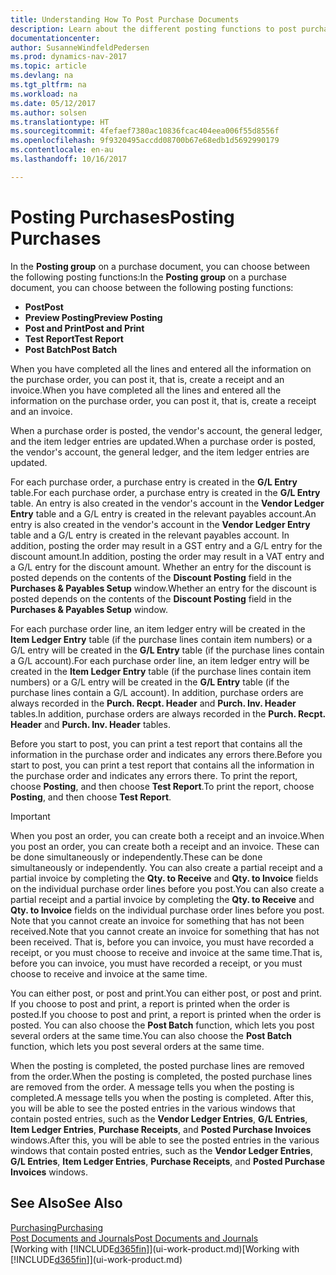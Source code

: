 ```yaml
---
title: Understanding How To Post Purchase Documents
description: Learn about the different posting functions to post purchase documents.
documentationcenter: 
author: SusanneWindfeldPedersen
ms.prod: dynamics-nav-2017
ms.topic: article
ms.devlang: na
ms.tgt_pltfrm: na
ms.workload: na
ms.date: 05/12/2017
ms.author: solsen
ms.translationtype: HT
ms.sourcegitcommit: 4fefaef7380ac10836fcac404eea006f55d8556f
ms.openlocfilehash: 9f9320495accdd08700b67e68edb1d5692990179
ms.contentlocale: en-au
ms.lasthandoff: 10/16/2017

---
```

# <a name="posting-purchases"></a><span data-ttu-id="46db5-103">Posting Purchases</span><span class="sxs-lookup"><span data-stu-id="46db5-103">Posting Purchases</span></span>
<span data-ttu-id="46db5-104">In the **Posting group** on a purchase document, you can choose between the following posting functions:</span><span class="sxs-lookup"><span data-stu-id="46db5-104">In the **Posting group** on a purchase document, you can choose between the following posting functions:</span></span>

* <span data-ttu-id="46db5-105">**Post**</span><span class="sxs-lookup"><span data-stu-id="46db5-105">**Post**</span></span>
* <span data-ttu-id="46db5-106">**Preview Posting**</span><span class="sxs-lookup"><span data-stu-id="46db5-106">**Preview Posting**</span></span>
* <span data-ttu-id="46db5-107">**Post and Print**</span><span class="sxs-lookup"><span data-stu-id="46db5-107">**Post and Print**</span></span>
* <span data-ttu-id="46db5-108">**Test Report**</span><span class="sxs-lookup"><span data-stu-id="46db5-108">**Test Report**</span></span>
* <span data-ttu-id="46db5-109">**Post Batch**</span><span class="sxs-lookup"><span data-stu-id="46db5-109">**Post Batch**</span></span>

<span data-ttu-id="46db5-110">When you have completed all the lines and entered all the information on the purchase order, you can post it, that is, create a receipt and an invoice.</span><span class="sxs-lookup"><span data-stu-id="46db5-110">When you have completed all the lines and entered all the information on the purchase order, you can post it, that is, create a receipt and an invoice.</span></span>

<span data-ttu-id="46db5-111">When a purchase order is posted, the vendor's account, the general ledger, and the item ledger entries are updated.</span><span class="sxs-lookup"><span data-stu-id="46db5-111">When a purchase order is posted, the vendor's account, the general ledger, and the item ledger entries are updated.</span></span>

<span data-ttu-id="46db5-112">For each purchase order, a purchase entry is created in the **G/L Entry** table.</span><span class="sxs-lookup"><span data-stu-id="46db5-112">For each purchase order, a purchase entry is created in the **G/L Entry** table.</span></span> <span data-ttu-id="46db5-113">An entry is also created in the vendor's account in the **Vendor Ledger Entry** table and a G/L entry is created in the relevant payables account.</span><span class="sxs-lookup"><span data-stu-id="46db5-113">An entry is also created in the vendor's account in the **Vendor Ledger Entry** table and a G/L entry is created in the relevant payables account.</span></span> <span data-ttu-id="46db5-114">In addition, posting the order may result in a GST entry and a G/L entry for the discount amount.</span><span class="sxs-lookup"><span data-stu-id="46db5-114">In addition, posting the order may result in a VAT entry and a G/L entry for the discount amount.</span></span> <span data-ttu-id="46db5-115">Whether an entry for the discount is posted depends on the contents of the **Discount Posting** field in the **Purchases & Payables Setup** window.</span><span class="sxs-lookup"><span data-stu-id="46db5-115">Whether an entry for the discount is posted depends on the contents of the **Discount Posting** field in the **Purchases & Payables Setup** window.</span></span>

<span data-ttu-id="46db5-116">For each purchase order line, an item ledger entry will be created in the **Item Ledger Entry** table (if the purchase lines contain item numbers) or a G/L entry will be created in the **G/L Entry** table (if the purchase lines contain a G/L account).</span><span class="sxs-lookup"><span data-stu-id="46db5-116">For each purchase order line, an item ledger entry will be created in the **Item Ledger Entry** table (if the purchase lines contain item numbers) or a G/L entry will be created in the **G/L Entry** table (if the purchase lines contain a G/L account).</span></span> <span data-ttu-id="46db5-117">In addition, purchase orders are always recorded in the **Purch. Recpt. Header** and **Purch. Inv. Header** tables.</span><span class="sxs-lookup"><span data-stu-id="46db5-117">In addition, purchase orders are always recorded in the **Purch. Recpt. Header** and **Purch. Inv. Header** tables.</span></span>

<span data-ttu-id="46db5-118">Before you start to post, you can print a test report that contains all the information in the purchase order and indicates any errors there.</span><span class="sxs-lookup"><span data-stu-id="46db5-118">Before you start to post, you can print a test report that contains all the information in the purchase order and indicates any errors there.</span></span> <span data-ttu-id="46db5-119">To print the report, choose **Posting**, and then choose **Test Report**.</span><span class="sxs-lookup"><span data-stu-id="46db5-119">To print the report, choose **Posting**, and then choose **Test Report**.</span></span>

> [!IMPORTANT]  
>   <span data-ttu-id="46db5-120">When you post an order, you can create both a receipt and an invoice.</span><span class="sxs-lookup"><span data-stu-id="46db5-120">When you post an order, you can create both a receipt and an invoice.</span></span> <span data-ttu-id="46db5-121">These can be done simultaneously or independently.</span><span class="sxs-lookup"><span data-stu-id="46db5-121">These can be done simultaneously or independently.</span></span> <span data-ttu-id="46db5-122">You can also create a partial receipt and a partial invoice by completing the **Qty. to Receive** and **Qty. to Invoice** fields on the individual purchase order lines before you post.</span><span class="sxs-lookup"><span data-stu-id="46db5-122">You can also create a partial receipt and a partial invoice by completing the **Qty. to Receive** and **Qty. to Invoice** fields on the individual purchase order lines before you post.</span></span> <span data-ttu-id="46db5-123">Note that you cannot create an invoice for something that has not been received.</span><span class="sxs-lookup"><span data-stu-id="46db5-123">Note that you cannot create an invoice for something that has not been received.</span></span> <span data-ttu-id="46db5-124">That is, before you can invoice, you must have recorded a receipt, or you must choose to receive and invoice at the same time.</span><span class="sxs-lookup"><span data-stu-id="46db5-124">That is, before you can invoice, you must have recorded a receipt, or you must choose to receive and invoice at the same time.</span></span>

<span data-ttu-id="46db5-125">You can either post, or post and print.</span><span class="sxs-lookup"><span data-stu-id="46db5-125">You can either post, or post and print.</span></span> <span data-ttu-id="46db5-126">If you choose to post and print, a report is printed when the order is posted.</span><span class="sxs-lookup"><span data-stu-id="46db5-126">If you choose to post and print, a report is printed when the order is posted.</span></span> <span data-ttu-id="46db5-127">You can also choose the **Post Batch** function, which lets you post several orders at the same time.</span><span class="sxs-lookup"><span data-stu-id="46db5-127">You can also choose the **Post Batch** function, which lets you post several orders at the same time.</span></span>

<span data-ttu-id="46db5-128">When the posting is completed, the posted purchase lines are removed from the order.</span><span class="sxs-lookup"><span data-stu-id="46db5-128">When the posting is completed, the posted purchase lines are removed from the order.</span></span> <span data-ttu-id="46db5-129">A message tells you when the posting is completed.</span><span class="sxs-lookup"><span data-stu-id="46db5-129">A message tells you when the posting is completed.</span></span> <span data-ttu-id="46db5-130">After this, you will be able to see the posted entries in the various windows that contain posted entries, such as the **Vendor Ledger Entries**, **G/L Entries**, **Item Ledger Entries**, **Purchase Receipts**, and **Posted Purchase Invoices** windows.</span><span class="sxs-lookup"><span data-stu-id="46db5-130">After this, you will be able to see the posted entries in the various windows that contain posted entries, such as the **Vendor Ledger Entries**, **G/L Entries**, **Item Ledger Entries**, **Purchase Receipts**, and **Posted Purchase Invoices** windows.</span></span>

## <a name="see-also"></a><span data-ttu-id="46db5-131">See Also</span><span class="sxs-lookup"><span data-stu-id="46db5-131">See Also</span></span>
[<span data-ttu-id="46db5-132">Purchasing</span><span class="sxs-lookup"><span data-stu-id="46db5-132">Purchasing</span></span>](purchasing-manage-purchasing.md)  
[<span data-ttu-id="46db5-133">Post Documents and Journals</span><span class="sxs-lookup"><span data-stu-id="46db5-133">Post Documents and Journals</span></span>](ui-post-documents-journals.md)  
<span data-ttu-id="46db5-134">[Working with [!INCLUDE[d365fin](includes/d365fin_md.md)]](ui-work-product.md)</span><span class="sxs-lookup"><span data-stu-id="46db5-134">[Working with [!INCLUDE[d365fin](includes/d365fin_md.md)]](ui-work-product.md)</span></span>


